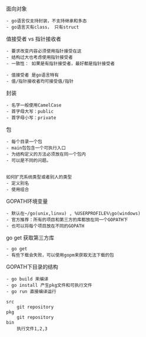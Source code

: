 面向对象

```
- go语言仅支持封装，不支持继承和多态
- go语言灭有class， 只有struct

```

值接受者 vs 指针接收者

```
- 要求改变内容必须使用指针接受在这
- 结构过大也考虑使用指针接受者
- 一致性： 如果是有指针接受者，最好都是指针接受者

- 值接受者 是go语言特有
- 值/指针接收者均可接受值/指针

```

封装

```
- 名字一般使用CamelCase
- 首字母大写：public
- 首字母小写：private
```

包

```
- 每个目录一个包
- main包包含一个可执行入口
- 为结构定义的方法必须放在同一个包内
- 可以是不同的问题。


如何扩充系统类型或者别人的类型
- 定义别名
- 使用组合
```

GOPATH环境变量

```
- 默认在~/go(unix,linxu) , %USERPROFILE%\go(windows)
- 官方推荐：所有的项目和第三方的库都放在同一个GOPATH下
- 也可以将每个项目放在不同的GOPATH
```

go get 获取第三方库

```
- go get
- 有些下载会失败，可以使用gopm来获取无法下载的包
```

GOPATH下目录的结构

```
- go build 来编译
- go install 产生pkg文件和可执行文件
- go run 直接编译运行

src
    git repository
pkg
    git repository
bin 
    执行文件1,2,3
```


